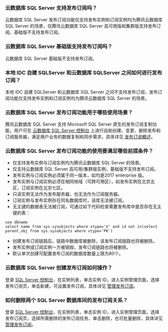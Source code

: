 ### 云数据库 SQL Server 支持发布订阅吗？
云数据库 SQL Server 发布订阅功能仅支持发布实例和订阅实例均为腾讯云数据库 SQL Server 的场景，仅腾讯云数据库 SQL Server 高可用版和集群版支持发布订阅，基础版不支持发布订阅。

### 云数据库 SQL Server 基础版支持发布订阅吗？
云数据库 SQL Server 基础版不支持发布订阅。

### 本地 IDC 自建 SQLServer 和云数据库 SQLServer 之间如何进行发布订阅？
本地 IDC 自建 SQLServer 和云数据库 SQL Server 之间不支持发布订阅，发布订阅功能仅支持发布实例和订阅实例均为腾讯云数据库 SQL Server 的场景。

### 云数据库 SQL Server 发布订阅功能用于哪些使用场景？
腾讯云数据库 SQL Server 支持 Microsoft SQL Server 原生的发布订阅复制功能，用户可在 [云数据库 SQL Server 控制台](https://console.cloud.tencent.com/sqlserver) 上进行自助创建、变更、删除发布和订阅服务器，满足用户业务的数据复制和同步需求，具体详见 [发布订阅概述](https://cloud.tencent.com/document/product/238/43326)。

### 云数据库 SQL Server 发布订阅功能的使用要满足哪些前提条件？
- 仅支持发布实例与订阅实例均为腾讯云数据库 SQL Server 的场景。
- 仅支持云数据库 SQL Server 高可用/集群版实例，基础版不支持发布订阅。
- 发布实例与订阅实例必须属于同一版本，如均是2017 enterprise 版。
- 发布实例与订阅实例必须在相同地域（可跨可用区），如发布实例在北京五区，订阅实例在北京七区。
- 只读实例无法作为发布服务器，也无法作为订阅服务器。
- 订阅实例与发布实例存在同名数据库时，该库无法被订阅。
- 无主键的数据表无法被订阅，可通过如下代码检查需要发布库中是否存在无主键的表：
```
use dbname
select name from sys.sysobjects where xtype='U' and id not in(select parent_obj from sys.sysobjects where xtype='PK')
```
- 创建发布订阅链路后，链路中数据库被删除，该发布订阅链路也将被删除。
- 发布实例或订阅实例一方被销毁，发布订阅链路也将被删除。
- 默认单次创建可配置发布订阅的数据库数量上限为80个。

### 云数据库 SQL Server 创建发布订阅如何操作？
登录 [SQL Server 控制台](https://console.cloud.tencent.com/sqlserver)，在实例列表，单击实例 ID，进入实例管理页面，选择发布订阅页，单击新建，可设置发布订阅，具体详见 [管理发布订阅](https://cloud.tencent.com/document/product/238/43327)。

### 如何删除两个 SQL Server 数据库间的发布订阅关系？
登录 [SQL Server 控制台](https://console.cloud.tencent.com/sqlserver)，在实例列表，单击实例 ID，进入实例管理页面，选择发布订阅页，选择所需删除的发布订阅任务，单击删除，也可批量删除，具体详见 [管理发布订阅](https://cloud.tencent.com/document/product/238/43327)。
